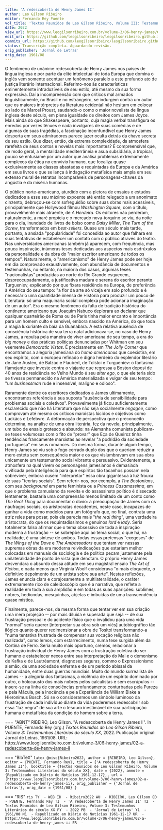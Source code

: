 ```yaml
---
title: 'A redescoberta de Henry James II'
author: Leo Gilson Ribeiro
editor: Fernando Rey Puente
vol_title: 'Textos Reunidos de Leo Gilson Ribeiro, Volume III: Testemunhos Literários do século XX'
date: 2022
view_url: https://www.leogilsonribeiro.com.br/volume-3/06-henry-james/02-a-redescoberta-de-henry-james-ii
edit_url: https://github.com/leogilsonribeiro/leogilsonribeiro.github.io/edit/main/docs/markdown/volume-3/06-henry-james/02-a-redescoberta-de-henry-james-ii.md
commits_url: https://github.com/leogilsonribeiro/leogilsonribeiro.github.io/commits/main/docs/markdown/volume-3/06-henry-james/02-a-redescoberta-de-henry-james-ii.md
status: Transcrição completa. Aguardando revisão.
orig_publisher: 'Jornal de Letras'
orig_date: 1961/08
---
```


O fenômeno de unânime redescoberta de Henry James nos países de língua inglesa e por parte da elite intelectual de toda Europa que domina o inglês vem somente acentuar um fenômeno paralelo a este profundo ato de justiça literário internacional. Referimo-nos às características eminentemente intraduzíveis de seu estilo, até mesmo da sua forma expressiva. Daí a incompreensão com que críticos mal armados linguisticamente, no Brasil e no estrangeiro, se indurgem contra um autor que os maiores intérpretes da literatura ocidental não hesitam em colocar ao lado de Marcel Proust, saudando-o como o maior novelista de língua inglesa deste século, em plena igualdade de direitos com James Joyce. Mais ainda do que Shakespeare, portanto, cuja magia verbal transfigura os enredos por vezes tênues e nada invulgares de suas comédias e de algumas de suas tragédias, a fascinação inconfundível que Henry James desperta em seus admiradores parece jazer oculta detrás da chave secreta de seu estilo. Que dizer, então, da extrema complexidade, da atmosfera rarefeita de seus contos e novelas mais importantes? É compreensível que, de modo geral, a mentalidade mediterrâneia e asua subsidiária, a tropical, pouco se entusiame por um autor que analisa problemas extremamente complexos da ética no convívio humano, que focaliza quase exclusivamente as classes abastadas e requintadas da Europa e da América em seus livros e que se lança à indagação metafísica mais ampla em seu extenso mural de retratos incomparáveis de personagens-chaves da angústia e da miséria humanas.

O público norte-americano, aturdido com a pletora de ensaios e estudos dedicados a esse seu máximo expoente até então relegado a um anonimato cinzento, debruçou-se com sofreguidão sobre suas obras mais acessíveis, principalmente que Hollywood filmou *Washington Square*, com o título, provavelmente mais atraente, de *A Herdeira*. Os editores não perderam, naturalmente, a maré propícia e o mercado nova-iorquino se viu, da noite para o dia, inundado de livros de bolso como *Daisy Miller*, *The Turn of the Screw*, transformados em *best-sellers*. Quase um século mais tarde, portanto, a ansiada "popularidade" foi concedida ao autor que falhara em suas tentativas de estabelecer um contato com o público através do teatro. Nas universidades americanas também já aparecem, com frequência, mas pouca inspiração, inúmeras teses dedicadas aos aspectos mais esdrúxulos da personalidade e da obra do "maior escritor americano de todos os tempos". Naturalmente, o "americanismo" de Henry James pode ser hoje em dia comprovado exaustivamente, com abundância de documentos e testemunhas, no entanto, na maioria dos casos, algumas teses "nacionalistas" produzidas ao norte do Rio Grande esquecem, despreocupadamente, a justificativa madura e serena do escritor perante Turgueniev, explicando por que fixara residência na Europa, de preferência à América do seu tempo: "a flor da arte só viceja em solo profundo e é necessário uma quantidade imensa de História para produzir um pouco de Literatura: só uma maquinaria social complexa pode acionar a imaginação de um autor". Era o mesmo fenômeno da falta de tradição histórica do continente americano que Joaquim Nabuco deplorara ao declarar que qualquer quarteirão de Roma ou de Paris tinha maior encanto e importância para um homem culto e sensível, embora nascido na América, do que toda a magia luxuriante da baía da Guanabara. A esta relativa ausência de consciência histórica de sua terra natal adicionava-se, no caso de Henry James, a repulsa pela maneira de viver americana de seu tempo, a era do *big money* e das práticas políticas denunciadas por Whitman em seu veemente *Democratic Vistas*. É precisamente em *The Jolly Corner* que encontramos a alegoria jamesiana do *homo americanus* que coexistira, em seu espírito, com o europeu refinado e digno herdeiro do esplendor literário de Jane Austen, de Balzac e Flaubert, de Tolstoi e Turgueniev: o fantasma flamejante que investe contra o viajante que regressa a Boston deposi de 40 anos de residência no Velho Mundo é seu *alter ego*, o que ele teria sido se tivesse permanecido na América materializada e vulgar de seu tempo: "um *businessman* rude e insensível, maligno e odioso".

Raramente dentre os escritores dedicados a James ultimamente, encontramos referência à sua suposta "ausência de sensibilidade para problemas sociais e coletivos". Provavelmente já ficou suficientemente esclarecido que não há Literatura que não seja socialmente *engagée*, como comprovam até mesmo os críticos marxistas lúcidos e objetivos como Luckács e Lefebvre. A deformação de perspectiva que o preconceito determina, na análise de uma obra literária, fez da novela, principalmente, um tubo de ensaio grotesco e absurdo: na Alemanha comunista publicam-se teses volumosas com o fito de "provar" que Eça de Queiroz tinha tendências francamente marxistas ao revelar "a podridão da sociedade portuguesa" em seus romances. Da mesma forma, durante algum tempo, Henry James se viu sob o fogo cerrado duplo dos que o queriam reduzir a mero esteta sem consequência maior e os que vislumbravam em sua obra unicamente um testemunho social vibrante e persuasivo. Evidentemente, a atmosfera na qual vivem os personagens jamesianos é demasiada vivificada pela inteligência para que espíritos tão tacanhos possam nela sobreviver, embora ousem "interpretar" essa obra gigantesca à luz frouxa de suas "teorias sociais". Sem referir-nos, por exemplo, a *The Bostonians*, com seu *background* em parte feminista ou a *Princess Casamassima*, em que o problema camusiano da revolta e do assassinato político é dissecado lentamente, bastaria uma compreensão menos limitado de um conto como *The Real Thing* para documentar o óbvio: a preocupação de James com os náufragos sociais, os aristocratas decadentes, neste caso, incapazes de ganhar a vida como modelos para um fotógrafo que, no final, contrata uma atriz reles para posar, pois ela parecia mais "*the real thing*", uma verdadeira aristocrata, do que os requintadíssimos e genuínos *lord* e *lady*. Seria totalmente falso afirmar que o tema obsessivo de toda a inspiração moderna a frustração -- se sobrepõe aqui ao tema social, o que há, na realidade, é uma síntese de ambos. Todas essas pretensas "exegeses" de *The Wings of the Dove* e *The Ambassadors* que tentam ver nessas supremas obras da era moderna reivindicações que estariam melhor colocadas em manuais de sociologia e de política pecam justamente pela unilateralidade de ponto de vista que denotam. O próprio Henry James desvendara o absurdo dessa atitude em seu magistral ensaio *The Art of Fiction*, e nada menos que Virginia Woolf considerava "o mais eloquente, o definitivo depoimento de um artista sobre sua arte". Nestas reflexões, James enuncia clara e corajosamente a multilateralidade, o caráter extremamente rico de caleidoscópio que é a narrativa, que reflete a realidade em toda a sua amplidão e em todas as suas aparições: sublimes, nobres, hediondas, mesquinhas, abjetas e imbuídas de uma transcendência quase mística.

Finalmente, parece-nos, da mesma forma que tentar ver em sua criação uma mera projeção -- por mais diluída e superada que seja -- de sua frustração pessoal e do acidente físico que o invalidou para uma vida "normal" seria querer \[interpretar sua obra sob um viés\] autobiográfico tão ilógico quanto querer redimensionar a obra de Tosltoi transformando-a "numa tentativa frustrada de compensar sua vocação religiosa não realizada", como lemos, com estarrecimento, numa tese surgida além da Cortina de Ferro. Seria muito mais oportuno, cremos, relacionar a frustração individual de Henry James com a frustração coletiva do ser humano e estabelecer nexos entre sua interpretação do Mal e o demonismo de Kafka e de Lautréamont, diagnoses seguras, commo o Expressionismo alemão, de uma sociedade enferma e de um período abissal da humanidade, entre duas guerras mundiais. Muito do mundo surrealista de James -- a alegoria dos fantasmas, a violência de um espírito dominado por outro, o holocausto dos mais nobres pelos calculistas e sem escrúpulos -- insere-se na linha de consciências profundamente conturbadas pela Pureza e pela Mácula, pela Inocência e pela Experiência de William Blake a Hieronimus Bosch. Só se o considerarmos um símbolo luminoso da frustração de cada indivíduo diante da vida poderemos redescobrir sob essa "luz negra" de sua arte o tesouro inestimável de sua participação humana e metafísica da condição do homem sobre a terra.


=== "ABNT"
    RIBEIRO, Leo Gilson. "A redescoberta de Henry James II". In PUENTE, Fernando Rey (org.) <em>Textos Reunidos de Leo Gilson Ribeiro, Volume 3: Testemunhos Literários do século XX</em>, 2022. Publicação original: Jornal de Letras, 1961/08. URL: <a href="stable_url">https://www.leogilsonribeiro.com.br/volume-3/06-henry-james/02-a-redescoberta-de-henry-james-ii</a>

=== "BibTeX"
    ```latex
    @misc{Ribeiro2022,
    author = {RIBEIRO, Leo Gilson},
    editor = {PUENTE, Fernando Rey},
    title = {'A redescoberta de Henry James II'},
    booktitle = {Textos Reunidos de Leo Gilson Ribeiro, Volume 3: Testemunhos Literários do século XX},
    date = {2022},
    annote = {Republicado em Diário de Notícias 1961-12-17},,
    url = {https://www.leogilsonribeiro.com.br/volume-3/06-henry-james/02-a-redescoberta-de-henry-james-ii},
    orig_publisher = {'Jornal de Letras'},
    orig_date = {1961/08}
    }
    ```

=== "RIS"
    ```ris
    TY  - WEB
    ID  - Ribeiro2022
    AU  - RIBEIRO, Leo Gilson
    ED  - PUENTE, Fernando Rey
    TI  - 'A redescoberta de Henry James II'
    T2  - Textos Reunidos de Leo Gilson Ribeiro, Volume 3: Testemunhos Literários do século XX
    PY  - 2022
    PB  - 'Jornal de Letras'
    Y1  - 1961/08
    N1  - Republicado em Diário de Notícias 1961-12-17
    UR  - https://www.leogilsonribeiro.com.br/volume-3/06-henry-james/02-a-redescoberta-de-henry-james-ii
    ER  - 
    ```
